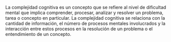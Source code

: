 La complejidad cognitiva es un concepto que se refiere al nivel de dificultad mental que implica comprender, procesar, analizar y resolver un problema, tarea o concepto en particular. La complejidad cognitiva se relaciona con la cantidad de información, el número de procesos mentales involucrados y la interacción entre estos procesos en la resolución de un problema o el entendimiento de un concepto.